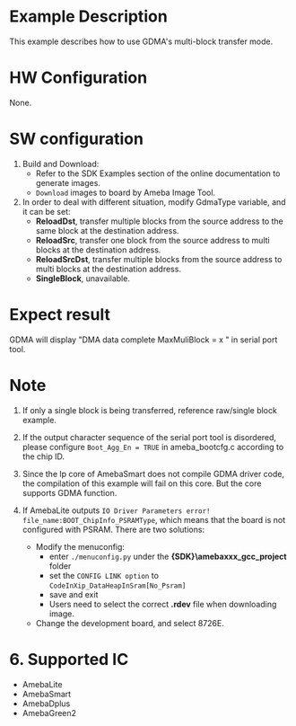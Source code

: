 # Example Description

This example describes how to use GDMA's multi-block transfer mode.

# HW Configuration

None.

# SW configuration

1. Build and Download:
   * Refer to the SDK Examples section of the online documentation to generate images.
   * `Download` images to board by Ameba Image Tool.
2. In order to deal with different situation, modify GdmaType variable, and it can be set:
   - **ReloadDst**, transfer multiple blocks from the source address to the same block at the destination address.
   - **ReloadSrc**, transfer one block from the source address to multi blocks at the destination address.
   - **ReloadSrcDst**,  transfer multiple blocks from the source address to multi blocks at the destination address.
   - **SingleBlock**, unavailable.

# Expect result

GDMA will display "DMA data complete MaxMuliBlock = x " in serial port tool.

# Note

1. If only a single block is being transferred, reference raw/single block example.

2.  If the output character sequence of the serial port tool is disordered, please configure `Boot_Agg_En = TRUE` in ameba_bootcfg.c according to the chip ID.

3. Since the lp core of AmebaSmart does not compile GDMA driver code, the compilation of this example will fail on this core. But the core supports GDMA function.

4. If AmebaLite outputs `IO Driver Parameters error! file_name:BOOT_ChipInfo_PSRAMType`, which means that the board is not configured with PSRAM. There are two solutions:
   - Modify the menuconfig:
     - enter `./menuconfig.py` under the **{SDK}\amebaxxx_gcc_project** folder
     - set the `CONFIG LINK option` to `CodeInXip_DataHeapInSram[No_Psram]`
     - save and exit
     - Users need to select the correct **.rdev** file when downloading image.
   - Change the development board, and select 8726E.

# 6. Supported IC

- AmebaLite
- AmebaSmart
- AmebaDplus
- AmebaGreen2